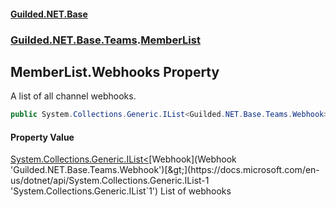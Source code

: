 
#### [Guilded.NET.Base](index 'index')
### [Guilded.NET.Base.Teams](index#Guilded_NET_Base_Teams 'Guilded.NET.Base.Teams').[MemberList](MemberList 'Guilded.NET.Base.Teams.MemberList')
## MemberList.Webhooks Property
A list of all channel webhooks.  
```csharp
public System.Collections.Generic.IList<Guilded.NET.Base.Teams.Webhook> Webhooks { get; set; }
```

#### Property Value
[System.Collections.Generic.IList&lt;](https://docs.microsoft.com/en-us/dotnet/api/System.Collections.Generic.IList-1 'System.Collections.Generic.IList`1')[Webhook](Webhook 'Guilded.NET.Base.Teams.Webhook')[&gt;](https://docs.microsoft.com/en-us/dotnet/api/System.Collections.Generic.IList-1 'System.Collections.Generic.IList`1')
List of webhooks
